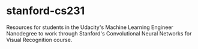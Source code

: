 # stanford-cs231
Resources for students in the Udacity's Machine Learning Engineer Nanodegree to work through Stanford's Convolutional Neural Networks for Visual Recognition course.
